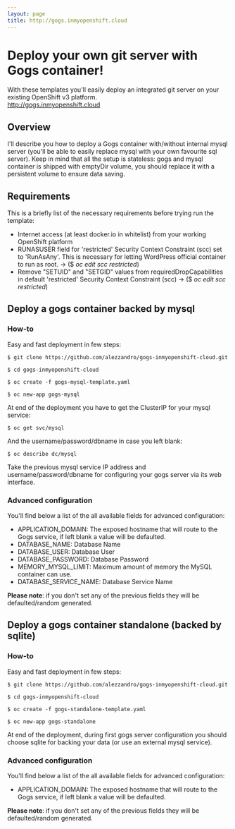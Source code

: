 ```yaml
---
layout: page
title: http://gogs.inmyopenshift.cloud
---
```


# Deploy your own git server with Gogs container!

With these templates you'll easily deploy an integrated git server on your existing OpenShift v3 platform.
<br>
<a href="http://wordpress.inmyopenshift.cloud">http://gogs.inmyopenshift.cloud</a>

## Overview
I'll describe you how to deploy a Gogs container with/without internal mysql server (you'll be able to easily replace mysql with your own favourite sql server).
Keep in mind that all the setup is stateless: gogs and mysql container is shipped with emptyDir volume, you should replace it with a persistent volume to ensure data saving.

## Requirements
This is a briefly list of the necessary requirements before trying run the template:

* Internet access (at least docker.io in whitelist) from your working OpenShift platform
* RUNASUSER field for 'restricted' Security Context Constraint (scc) set to 'RunAsAny'. This is necessary for letting WordPress official container to run as root. -> ($ <i>oc edit scc restricted</i>)
* Remove "SETUID" and "SETGID" values from requiredDropCapabilities in default 'restricted' Security Context Constraint (scc) -> ($ <i>oc edit scc restricted</i>)

## Deploy a gogs container backed by mysql
### How-to
Easy and fast deployment in few steps:

```
$ git clone https://github.com/alezzandro/gogs-inmyopenshift-cloud.git

$ cd gogs-inmyopenshift-cloud

$ oc create -f gogs-mysql-template.yaml

$ oc new-app gogs-mysql

```

At end of the deployment you have to get the ClusterIP for your mysql service:

```
$ oc get svc/mysql
```

And the username/password/dbname in case you left blank:

```
$ oc describe dc/mysql
```

Take the previous mysql service IP address and username/password/dbname for configuring your gogs server via its web interface.


### Advanced configuration
You'll find below a list of the all available fields for advanced configuration:

* APPLICATION_DOMAIN: The exposed hostname that will route to the Gogs service, if left blank a value will be defaulted.
* DATABASE_NAME:  Database Name
* DATABASE_USER: Database User
* DATABASE_PASSWORD: Database Password
* MEMORY_MYSQL_LIMIT: Maximum amount of memory the MySQL container can use.
* DATABASE_SERVICE_NAME: Database Service Name


<b>Please note</b>: if you don't set any of the previous fields they will be defaulted/random generated.


## Deploy a gogs container standalone (backed by sqlite)
### How-to
Easy and fast deployment in few steps:

```
$ git clone https://github.com/alezzandro/gogs-inmyopenshift-cloud.git

$ cd gogs-inmyopenshift-cloud

$ oc create -f gogs-standalone-template.yaml

$ oc new-app gogs-standalone

```

At end of the deployment, during first gogs server configuration you should choose sqlite for backing your data (or use an external mysql service).

### Advanced configuration
You'll find below a list of the all available fields for advanced configuration:

* APPLICATION_DOMAIN: The exposed hostname that will route to the Gogs service, if left blank a value will be defaulted.


<b>Please note</b>: if you don't set any of the previous fields they will be defaulted/random generated.

